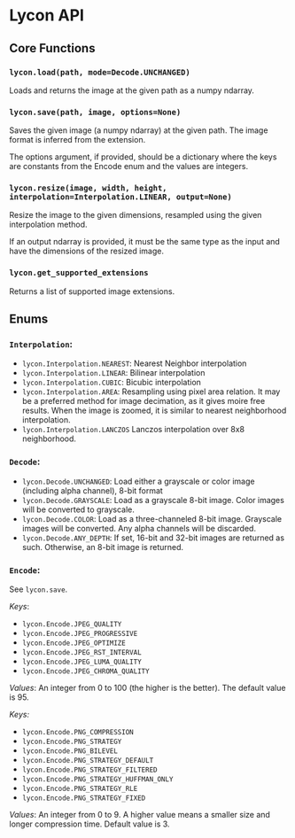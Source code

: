 # Lycon API

## Core Functions

### `lycon.load(path, mode=Decode.UNCHANGED)`

Loads and returns the image at the given path as a numpy ndarray.


### `lycon.save(path, image, options=None)`

Saves the given image (a numpy ndarray) at the given path.
The image format is inferred from the extension.

The options argument, if provided, should be a dictionary where the keys are constants from the Encode enum and the values are integers.

### `lycon.resize(image, width, height, interpolation=Interpolation.LINEAR, output=None)`

Resize the image to the given dimensions, resampled using the given interpolation method.

If an output ndarray is provided, it must be the same type as the input and have the
dimensions of the resized image.

### `lycon.get_supported_extensions`

Returns a list of supported image extensions.

## Enums

### `Interpolation`:

- `lycon.Interpolation.NEAREST`: Nearest Neighbor interpolation
- `lycon.Interpolation.LINEAR`: Bilinear interpolation
- `lycon.Interpolation.CUBIC`: Bicubic interpolation
- `lycon.Interpolation.AREA`: Resampling using pixel area relation. It may be a preferred method for image decimation, as it gives moire free results. When the image is zoomed, it is similar to nearest neighborhood interpolation.
- `lycon.Interpolation.LANCZOS` Lanczos interpolation over 8x8 neighborhood.

### `Decode`:

- `lycon.Decode.UNCHANGED`: Load either a grayscale or color image (including alpha channel), 8-bit format
- `lycon.Decode.GRAYSCALE`: Load as a grayscale 8-bit image. Color images will be converted to grayscale.
- `lycon.Decode.COLOR`: Load as a three-channeled 8-bit image. Grayscale images will be converted. Any alpha channels will be discarded.
- `lycon.Decode.ANY_DEPTH`: If set, 16-bit and 32-bit images are returned as such. Otherwise, an 8-bit image is returned.

### `Encode`:

See `lycon.save`.

*Keys*:

- `lycon.Encode.JPEG_QUALITY`
- `lycon.Encode.JPEG_PROGRESSIVE`
- `lycon.Encode.JPEG_OPTIMIZE`
- `lycon.Encode.JPEG_RST_INTERVAL`
- `lycon.Encode.JPEG_LUMA_QUALITY`
- `lycon.Encode.JPEG_CHROMA_QUALITY`

*Values*: An integer from 0 to 100 (the higher is the better). The default value is 95.

*Keys:*
    
- `lycon.Encode.PNG_COMPRESSION`
- `lycon.Encode.PNG_STRATEGY`
- `lycon.Encode.PNG_BILEVEL`
- `lycon.Encode.PNG_STRATEGY_DEFAULT`
- `lycon.Encode.PNG_STRATEGY_FILTERED`
- `lycon.Encode.PNG_STRATEGY_HUFFMAN_ONLY`
- `lycon.Encode.PNG_STRATEGY_RLE`
- `lycon.Encode.PNG_STRATEGY_FIXED`

*Values*: An integer from 0 to 9. A higher value means a smaller size and longer compression time. Default value is 3.